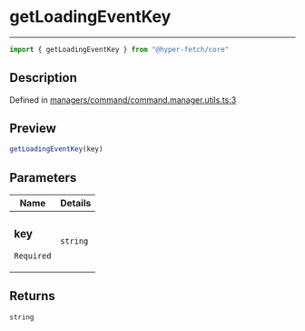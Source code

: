 

# getLoadingEventKey

<div class="api-docs__separator" data-reactroot="">

---

</div><div class="api-docs__import" data-reactroot="">

```ts
import { getLoadingEventKey } from "@hyper-fetch/core"
```

</div><div class="api-docs__section">

## Description

</div><div class="api-docs__description"><span class="api-docs__do-not-parse">



</span></div><p class="api-docs__definition">

Defined in [managers/command/command.manager.utils.ts:3](https://github.com/BetterTyped/hyper-fetch/blob/2ce105c7/packages/core/src/managers/command/command.manager.utils.ts#L3)

</p><div class="api-docs__section">

## Preview

</div><div class="api-docs__preview fn">

```ts
getLoadingEventKey(key)
```

</div><div class="api-docs__section">

## Parameters

</div><div class="api-docs__parameters"><table><thead><tr><th>Name</th><th>Details</th></tr></thead><tbody><tr param-data="key"><td class="api-docs__param-name required">

### key 

`Required`

</td><td class="api-docs__param-type">

`string`

</td></tr></tbody></table></div><div class="api-docs__section">

## Returns

</div><div class="api-docs__returns">

```ts
string
```

</div>